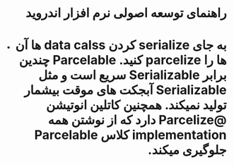 <h1 lang="fa" dir="rtl" align="right">راهنمای توسعه اصولی نرم افزار اندروید</h1>

	
  - <h1 lang="fa" dir="rtl" align="right">به جای serialize کردن data calss ها آن ها را parcelize کنید. Parcelable چندین برابر Serializable سریع است و مثل Serializable آبجکت های موقت بیشمار تولید نمیکند. همچنین کاتلین انوتیشن @Parcelize دارد که از نوشتن همه implementation کلاس Parcelable جلوگیری میکند.</h1>

